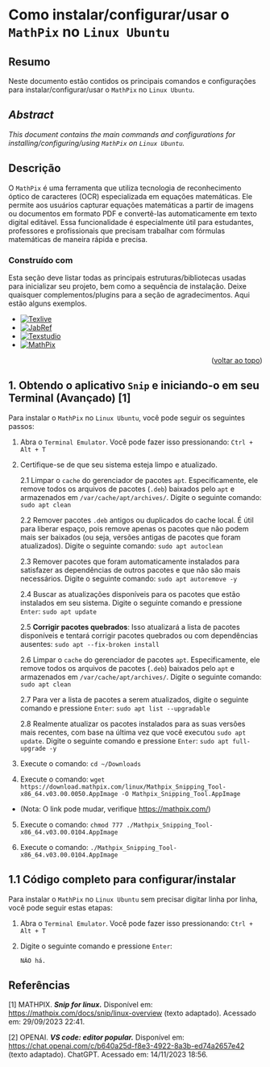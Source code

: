 # Como instalar/configurar/usar o `MathPix` no `Linux Ubuntu`

## Resumo

Neste documento estão contidos os principais comandos e configurações para instalar/configurar/usar o `MathPix` no `Linux Ubuntu`.

## _Abstract_

_This document contains the main commands and configurations for installing/configuring/using `MathPix` on `Linux Ubuntu`._

## Descrição


O `MathPix` é uma ferramenta que utiliza tecnologia de reconhecimento óptico de caracteres (OCR) especializada em equações matemáticas. Ele permite aos usuários capturar equações matemáticas a partir de imagens ou documentos em formato PDF e convertê-las automaticamente em texto digital editável. Essa funcionalidade é especialmente útil para estudantes, professores e profissionais que precisam trabalhar com fórmulas matemáticas de maneira rápida e precisa.

### Construído com

Esta seção deve listar todas as principais estruturas/bibliotecas usadas para inicializar seu projeto, bem como a sequência de instalação. Deixe quaisquer complementos/plugins para a seção de agradecimentos. Aqui estão alguns exemplos.

* [![Texlive](https://img.shields.io/badge/Texlive-3776AB?style=flat-square&logo=latex&logoColor=white)](https://tug.org/texlive/)
* [![JabRef](https://img.shields.io/badge/JabRef-44A833?style=flat-square&logo=latex&logoColor=white)](https://www.jabref.org/)
* [![Texstudio](https://img.shields.io/badge/Texstudio-008080?style=flat-square&logo=latex&logoColor=white)](https://www.texstudio.org/)
* [![MathPix](https://img.shields.io/badge/MathPix-008080?style=flat-square&logo=MathPix&logoColor=white)](https://mathpix.com/)

<p align="right">(<a href="#readme-top">voltar ao topo</a>)</p>


## 1. Obtendo o aplicativo `Snip` e iniciando-o em seu Terminal (Avançado) [1]

Para instalar o `MathPix` no `Linux Ubuntu`, você pode seguir os seguintes passos:

1. Abra o `Terminal Emulator`. Você pode fazer isso pressionando: `Ctrl + Alt + T`


2. Certifique-se de que seu sistema esteja limpo e atualizado.

    2.1 Limpar o `cache` do gerenciador de pacotes `apt`. Especificamente, ele remove todos os arquivos de pacotes (`.deb`) baixados pelo `apt` e armazenados em `/var/cache/apt/archives/`. Digite o seguinte comando: `sudo apt clean` 
    
    2.2 Remover pacotes `.deb` antigos ou duplicados do cache local. É útil para liberar espaço, pois remove apenas os pacotes que não podem mais ser baixados (ou seja, versões antigas de pacotes que foram atualizados). Digite o seguinte comando: `sudo apt autoclean`

    2.3 Remover pacotes que foram automaticamente instalados para satisfazer as dependências de outros pacotes e que não são mais necessários. Digite o seguinte comando: `sudo apt autoremove -y`

    2.4 Buscar as atualizações disponíveis para os pacotes que estão instalados em seu sistema. Digite o seguinte comando e pressione `Enter`: `sudo apt update`

    2.5 **Corrigir pacotes quebrados**: Isso atualizará a lista de pacotes disponíveis e tentará corrigir pacotes quebrados ou com dependências ausentes: `sudo apt --fix-broken install`

    2.6 Limpar o `cache` do gerenciador de pacotes `apt`. Especificamente, ele remove todos os arquivos de pacotes (`.deb`) baixados pelo `apt` e armazenados em `/var/cache/apt/archives/`. Digite o seguinte comando: `sudo apt clean` 
    
    2.7 Para ver a lista de pacotes a serem atualizados, digite o seguinte comando e pressione `Enter`:  `sudo apt list --upgradable`

    2.8 Realmente atualizar os pacotes instalados para as suas versões mais recentes, com base na última vez que você executou `sudo apt update`. Digite o seguinte comando e pressione `Enter`: `sudo apt full-upgrade -y`
    

3. Execute o comando: `cd ~/Downloads`

4. Execute o comando: `wget https://download.mathpix.com/linux/Mathpix_Snipping_Tool-x86_64.v03.00.0050.AppImage -O Mathpix_Snipping_Tool.AppImage`

- (Nota: O link pode mudar, verifique https://mathpix.com/)

5. Execute o comando: `chmod 777 ./Mathpix_Snipping_Tool-x86_64.v03.00.0104.AppImage`

6. Execute o comando: `./Mathpix_Snipping_Tool-x86_64.v03.00.0104.AppImage`

## 1.1 Código completo para configurar/instalar

Para instalar o `MathPix` no `Linux Ubuntu` sem precisar digitar linha por linha, você pode seguir estas etapas:

1. Abra o `Terminal Emulator`. Você pode fazer isso pressionando: `Ctrl + Alt + T`

2. Digite o seguinte comando e pressione `Enter`:

    ```
    NÃO há.
    ```

## Referências

[1] MATHPIX. ***Snip for linux.*** Disponível em: <https://mathpix.com/docs/snip/linux-overview> (texto adaptado). Acessado em: 29/09/2023 22:41.

[2] OPENAI. ***VS code: editor popular.*** Disponível em: <https://chat.openai.com/c/b640a25d-f8e3-4922-8a3b-ed74a2657e42> (texto adaptado). ChatGPT. Acessado em: 14/11/2023 18:56.

